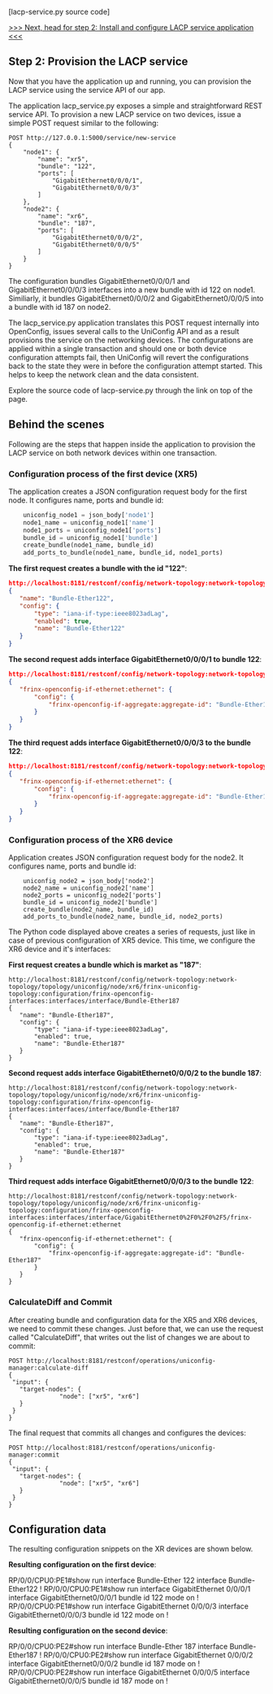 [lacp-service.py source code]

[>>> Next, head for step 2: Install and configure LACP service application <<<](2.md)  

## Step 2: Provision the LACP service

Now that you have the application up and running, you can provision the LACP service using the service API of our app.

The application lacp_service.py exposes a simple and straightforward REST service API.
To provision a new LACP service on two devices, issue a simple POST request similar to the following:

```
POST http://127.0.0.1:5000/service/new-service
{
    "node1": {
        "name": "xr5",
        "bundle": "122",
        "ports": [
            "GigabitEthernet0/0/0/1",
            "GigabitEthernet0/0/0/3"
        ]
    },
    "node2": {
        "name": "xr6",
        "bundle": "187",
        "ports": [
            "GigabitEthernet0/0/0/2",
            "GigabitEthernet0/0/0/5"
        ]
    }
}
```

The configuration bundles GigabitEthernet0/0/0/1 and GigabitEthernet0/0/0/3 interfaces into a new bundle with id 122 on node1. Similiarly, it bundles GigabitEthernet0/0/0/2 and GigabitEthernet0/0/0/5 into a bundle with id 187 on node2.

The lacp_service.py application translates this POST request internally into OpenConfig, issues several calls to the UniConfig API and as a result provisions the service on the networking devices. The configurations are applied within a single transaction and should one or both device configuration attempts fail, then UniConfig will revert the configurations back to the state they were in before the configuration attempt started. This helps to keep the network clean and the data consistent.

Explore the source code of lacp-service.py through the link on top of the page.

## Behind the scenes

Following are the steps that happen inside the application to provision the LACP service on both network devices within one transaction. 

### Configuration process of the first device (XR5)

The application creates a JSON configuration request body for the first node. It configures name, ports and bundle id:

```python
    uniconfig_node1 = json_body['node1']
    node1_name = uniconfig_node1['name']
    node1_ports = uniconfig_node1['ports']
    bundle_id = uniconfig_node1['bundle']
    create_bundle(node1_name, bundle_id)
    add_ports_to_bundle(node1_name, bundle_id, node1_ports)
```

**The first request creates a bundle with the id "122"**:

```json
http://localhost:8181/restconf/config/network-topology:network-topology/topology/uniconfig/node/xr5/frinx-uniconfig-topology:configuration/frinx-openconfig-interfaces:interfaces/interface/Bundle-Ether122
{
   "name": "Bundle-Ether122",
   "config": {
       "type": "iana-if-type:ieee8023adLag",
       "enabled": true,
       "name": "Bundle-Ether122"
   }
}
```

**The second request adds interface GigabitEthernet0/0/0/1 to bundle 122**:



```json
http://localhost:8181/restconf/config/network-topology:network-topology/topology/uniconfig/node/xr5/frinx-uniconfig-topology:configuration/frinx-openconfig-interfaces:interfaces/interface/GigabitEthernet0%2F0%2F0%2F1/frinx-openconfig-if-ethernet:ethernet
{
   "frinx-openconfig-if-ethernet:ethernet": {
       "config": {
           "frinx-openconfig-if-aggregate:aggregate-id": "Bundle-Ether122"
       }
   }
}
```

**The third request adds interface GigabitEthernet0/0/0/3 to the bundle 122**:



```json
http://localhost:8181/restconf/config/network-topology:network-topology/topology/uniconfig/node/xr5/frinx-uniconfig-topology:configuration/frinx-openconfig-interfaces:interfaces/interface/GigabitEthernet0%2F0%2F0%2F3/frinx-openconfig-if-ethernet:ethernet
{
   "frinx-openconfig-if-ethernet:ethernet": {
       "config": {
           "frinx-openconfig-if-aggregate:aggregate-id": "Bundle-Ether122"
       }
   }
}
```

### Configuration process of the XR6 device

Application creates JSON configuration request body for the node2. It configures name, ports and bundle id:

```
    uniconfig_node2 = json_body['node2']
    node2_name = uniconfig_node2['name']
    node2_ports = uniconfig_node2['ports']
    bundle_id = uniconfig_node2['bundle']
    create_bundle(node2_name, bundle_id)
    add_ports_to_bundle(node2_name, bundle_id, node2_ports)
```

The Python code displayed above creates a series of requests, just like in case of previous configuration of XR5 device. This time, we configure the XR6 device and it's interfaces:

**First request creates a bundle which is market as "187"**:

```
http://localhost:8181/restconf/config/network-topology:network-topology/topology/uniconfig/node/xr6/frinx-uniconfig-topology:configuration/frinx-openconfig-interfaces:interfaces/interface/Bundle-Ether187
{
   "name": "Bundle-Ether187",
   "config": {
       "type": "iana-if-type:ieee8023adLag",
       "enabled": true,
       "name": "Bundle-Ether187"
   }
}
```

**Second request adds interface GigabitEthernet0/0/0/2 to the bundle 187**:

```
http://localhost:8181/restconf/config/network-topology:network-topology/topology/uniconfig/node/xr6/frinx-uniconfig-topology:configuration/frinx-openconfig-interfaces:interfaces/interface/Bundle-Ether187
{
   "name": "Bundle-Ether187",
   "config": {
       "type": "iana-if-type:ieee8023adLag",
       "enabled": true,
       "name": "Bundle-Ether187"
   }
}
```

**Third request adds interface GigabitEthernet0/0/0/3 to the bundle 122**:

```
http://localhost:8181/restconf/config/network-topology:network-topology/topology/uniconfig/node/xr6/frinx-uniconfig-topology:configuration/frinx-openconfig-interfaces:interfaces/interface/GigabitEthernet0%2F0%2F0%2F5/frinx-openconfig-if-ethernet:ethernet
{
   "frinx-openconfig-if-ethernet:ethernet": {
       "config": {
           "frinx-openconfig-if-aggregate:aggregate-id": "Bundle-Ether187"
       }
   }
}
```

### CalculateDiff and Commit

After creating bundle and configuration data for the XR5 and XR6 devices, we need to commit these changes. Just before that, we can use the request called "CalculateDiff", that writes out the list of changes we are about to commit:

```
POST http://localhost:8181/restconf/operations/uniconfig-manager:calculate-diff
{
 "input": {
   "target-nodes": {
              "node": ["xr5", "xr6"]
   }
 }
}
```

The final request that commits all changes and configures the devices:



```
POST http://localhost:8181/restconf/operations/uniconfig-manager:commit
{
 "input": {
   "target-nodes": {
              "node": ["xr5", "xr6"]
   }
 }
}
```

## Configuration data

The resulting configuration snippets on the XR devices are shown below.

**Resulting configuration on the first device**:

RP/0/0/CPU0:PE1#show run interface Bundle-Ether 122
interface Bundle-Ether122
!
RP/0/0/CPU0:PE1#show run interface GigabitEthernet 0/0/0/1
interface GigabitEthernet0/0/0/1
bundle id 122 mode on
!
RP/0/0/CPU0:PE1#show run interface GigabitEthernet 0/0/0/3
interface GigabitEthernet0/0/0/3
bundle id 122 mode on
!

**Resulting configuration on the second device**:

RP/0/0/CPU0:PE2#show run interface Bundle-Ether 187
interface Bundle-Ether187
!
RP/0/0/CPU0:PE2#show run interface GigabitEthernet 0/0/0/2
interface GigabitEthernet0/0/0/2
bundle id 187 mode on
!
RP/0/0/CPU0:PE2#show run interface GigabitEthernet 0/0/0/5
interface GigabitEthernet0/0/0/5
bundle id 187 mode on
!



